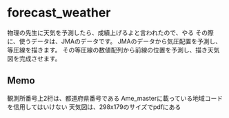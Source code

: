 # forecast_weather

物理の先生に天気を予測したら、成績上げるよと言われたので、やる
その際に、使うデータは、JMAのデータです。
JMAのデータから気圧配置を予測し、等圧線を描きます。
その等圧線の数値配列から前線の位置を予測し、描き天気図を完成させます。

## Memo

観測所番号上2桁は、都道府県番号である
Ame_masterに載っている地域コードを信用してはいけない
天気図は、298x179のサイズでpdfにある
